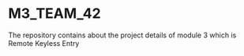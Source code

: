 # M3_TEAM_42
The repository contains about the project details of module 3 which is Remote Keyless Entry
